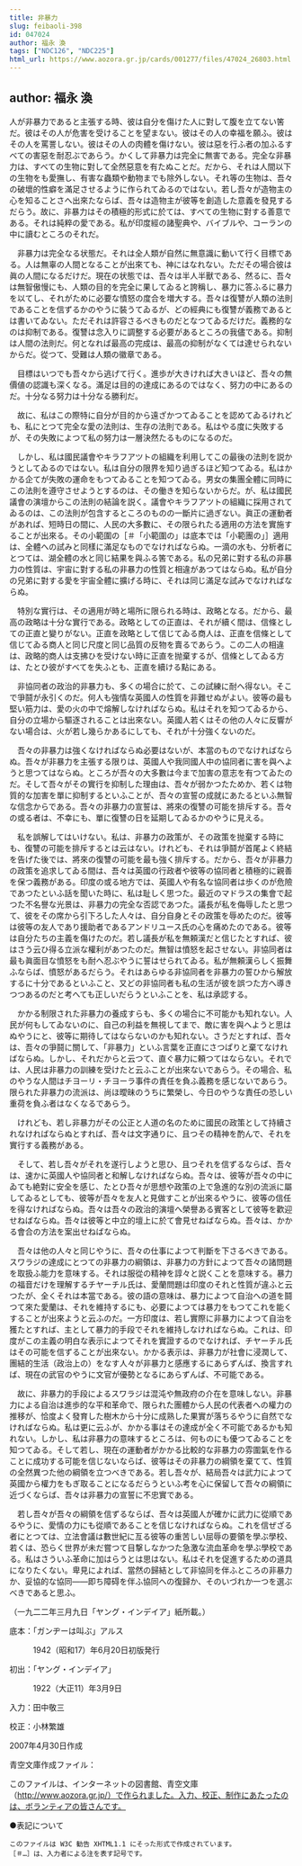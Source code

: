 ```yaml
---
title: 非暴力
slug: feibaoli-398
id: 047024
author: 福永 渙
tags: ["NDC126", "NDC225"]
html_url: https://www.aozora.gr.jp/cards/001277/files/47024_26803.html
---
```


## author: 福永 渙

人が非暴力であると主張する時、彼は自分を傷けた人に對して腹を立てない筈だ。彼はその人が危害を受けることを望まない。彼はその人の幸福を願ふ。彼はその人を罵詈しない。彼はその人の肉體を傷けない。彼は惡を行ふ者の加ふるすべての害惡を耐忍ぶであらう。かくして非暴力は完全に無害である。完全な非暴力は、すべての生物に對して全然惡意を有たぬことだ。だから、それは人間以下の生物をも愛撫し、有害な蟲類や動物までも除外しない。それ等の生物は、吾々の破壞的性癖を滿足させるように作られてゐるのではない。若し吾々が造物主の心を知ることさへ出來たならば、吾々は造物主が彼等を創造した意義を發見するだらう。故に、非暴力はその積極的形式に於ては、すべての生物に對する善意である。それは純粹の愛である。私が印度經の諸聖典や、バイブルや、コーランの中に讀むところのそれだ。

　非暴力は完全なる状態だ。それは全人類が自然に無意識に動いて行く目標である。人は無辜の人間となることが出來ても、神にはなれない。ただその場合彼は眞の人間になるだけだ。現在の状態では、吾々は半人半獸である、然るに、吾々は無智傲慢にも、人類の目的を完全に果してゐると誇稱し、暴力に答ふるに暴力を以てし、それがために必要な憤怒の度合を増大する。吾々は復讐が人類の法則であることを信ずるかのやうに裝うてゐるが、どの經典にも復讐が義務であるとは書いてゐない。ただそれは許容さるべきものだとなつてゐるだけだ。義務的なのは抑制である。復讐は念入りに調整する必要があるところの我儘である。抑制は人間の法則だ。何となれば最高の完成は、最高の抑制がなくては達せられないからだ。從つて、受難は人類の徽章である。

　目標はいつでも吾々から逃げて行く。進歩が大きければ大きいほど、吾々の無價値の認識も深くなる。滿足は目的の達成にあるのではなく、努力の中にあるのだ。十分なる努力は十分なる勝利だ。

　故に、私はこの際特に自分が目的から遠ざかつてゐることを認めてゐるけれども、私にとつて完全な愛の法則は、生存の法則である。私はやる度に失敗するが、その失敗によつて私の努力は一層決然たるものになるのだ。

　しかし、私は國民議會やキラフアツトの組織を利用してこの最後の法則を説かうとしてゐるのではない。私は自分の限界を知り過ぎるほど知つてゐる。私はかかる企てが失敗の運命をもつてゐることを知つてゐる。男女の集團全體に同時にこの法則を遵守させようとするのは、その働きを知らないからだ。が、私は國民議會の演壇からこの法則の結論を説く。議會やキラフアツトの組織に採用されてゐるのは、この法則が包含するところのものの一斷片に過ぎない。眞正の運動者があれば、短時日の間に、人民の大多數に、その限られたる適用の方法を實施することが出來る。その小範圍の［＃「小範圍の」は底本では「小範團の」］適用は、全體への試みと同樣に滿足なものでなければならぬ。一滴の水も、分析者にとつては、湖全體の水と同じ結果を與ふる筈である。私の兄弟に對する私の非暴力の性質は、宇宙に對する私の非暴力の性質と相違があつてはならぬ。私が自分の兄弟に對する愛を宇宙全體に擴げる時に、それは同じ滿足な試みでなければならぬ。

　特別な實行は、その適用が時と場所に限られる時は、政略となる。だから、最高の政略は十分な實行である。政略としての正直は、それが續く間は、信條としての正直と變りがない。正直を政略として信じてゐる商人は、正直を信條として信じてゐる商人と同じ尺度と同じ品質の反物を賣るであらう。この二人の相違は、政略的商人は支拂ひを受けない時に正直を抛棄するが、信條としてゐる方は、たとひ彼がすべてを失ふとも、正直を續ける點にある。

　非協同者の政治的非暴力も、多くの場合に於て、この試練に耐へ得ない。そこで爭鬪が永引くのだ。何人も強情な英國人の性質を非難せぬがよい。彼等の最も堅い筋力は、愛の火の中で熔解しなければならぬ。私はそれを知つてゐるから、自分の立場から驅逐されることは出來ない。英國人若くはその他の人々に反響がない場合は、火が若し幾らかあるにしても、それが十分強くないのだ。

　吾々の非暴力は強くなければならぬ必要はないが、本當のものでなければならぬ。吾々が非暴力を主張する限りは、英國人や我同國人中の協同者に害を與へようと思つてはならぬ。ところが吾々の大多數は今まで加害の意志を有つてゐたのだ。そして吾々がその實行を抑制した理由は、吾々が弱かつたためか、若くは物質的な加害を單に抑制するといふことが、吾々の宣誓の成就にあたるといふ無智な信念からである。吾々の非暴力の宣誓は、將來の復讐の可能を排斥する。吾々の或る者は、不幸にも、單に復讐の日を延期してゐるかのやうに見える。

　私を誤解してはいけない。私は、非暴力の政策が、その政策を抛棄する時にも、復讐の可能を排斥するとは云はない。けれども、それは爭鬪が首尾よく終結を告げた後では、將來の復讐の可能を最も強く排斥する。だから、吾々が非暴力の政策を追求してゐる間は、吾々は英國の行政者や彼等の協同者と積極的に親善を保つ義務がある。印度の或る地方では、英國人や有名な協同者は歩くのが危險であつたといふ話を聞いた時に、私は耻しく思つた。最近のマドラスの集會で起つた不名譽な光景は、非暴力の完全な否認であつた。議長が私を侮辱したと思つて、彼をその席から引下ろした人々は、自分自身とその政策を辱めたのだ。彼等は彼等の友人であり援助者であるアンドリユース氏の心を痛めたのである。彼等は自分たちの主義を傷けたのだ。若し議長が私を無頼漢だと信じたとすれば、彼はさう云ひ得る立派な權利があつたのだ。無智は憤怒を起させない。非協同者は最も眞面目な憤怒をも耐へ忍ぶやうに誓はせられてゐる。私が無頼漢らしく振舞ふならば、憤怒があるだらう。それはあらゆる非協同者を非暴力の誓ひから解放するに十分であるといふこと、又どの非協同者も私の生活が彼を誤つた方へ導きつつあるのだと考へても正しいだらうといふことを、私は承認する。

　かかる制限された非暴力の養成すらも、多くの場合に不可能かも知れない。人民が何もしてゐないのに、自己の利益を無視してまで、敵に害を與へようと思はぬやうにと、彼等に期待してはならないのかも知れない。さうだとすれば、吾々は、吾々の爭鬪に關して、「非暴力」といふ言葉を正直にさつぱりと棄てなければならぬ。しかし、それだからと云つて、直ぐ暴力に頼つてはならない。それでは、人民は非暴力の訓練を受けたと云ふことが出來ないであらう。その場合、私のやうな人間はチヨーリ・チヨーラ事件の責任を負ふ義務を感じないであらう。限られた非暴力の流派は、尚ほ曖昧のうちに繁榮し、今日のやうな責任の恐しい重荷を負ふ者はなくなるであらう。

　けれども、若し非暴力がその公正と人道の名のために國民の政策として持續されなければならぬとすれば、吾々は文字通りに、且つその精神を酌んで、それを實行する義務がある。

　そして、若し吾々がそれを遂行しようと思ひ、且つそれを信ずるならば、吾々は、速かに英國人や協同者と和解しなければならぬ。吾々は、彼等が吾々の中にゐても絶對に安全を感じ、たとひ吾々が思想や政策の上で急進的な別の流派に屬してゐるとしても、彼等が吾々を友人と見做すことが出來るやうに、彼等の信任を得なければならぬ。吾々は吾々の政治的演壇へ榮譽ある賓客として彼等を歡迎せねばならぬ。吾々は彼等と中立的壇上に於て會見せねばならぬ。吾々は、かかる會合の方法を案出せねばならぬ。

　吾々は他の人々と同じやうに、吾々の仕事によつて判斷を下さるべきである。スワラジの達成にとつての非暴力の綱領は、非暴力の方針によつて吾々の諸問題を取扱ふ能力を意味する。それは服從の精神を諄々と説くことを意味する。暴力の福音だけを理解するチヤーチル氏は、愛蘭問題は印度のそれと性質が違ふと云つたが、全くそれは本當である。彼の語の意味は、暴力によつて自治への道を鬪つて來た愛蘭は、それを維持するにも、必要によつては暴力をもつてこれを能くすることが出來ようと云ふのだ。一方印度は、若し實際に非暴力によつて自治を獲たとすれば、主として暴力的手段でそれを維持しなければならぬ。これは、印度がこの主義の明白な表示によつてそれを實證するのでなければ、チヤーチル氏はその可能を信ずることが出來ない。かかる表示は、非暴力が社會に浸潤して、團結的生活（政治上の）をなす人々が非暴力と感應するにあらずんば、換言すれば、現在の武官のやうに文官が優勢となるにあらずんば、不可能である。

　故に、非暴力的手段によるスワラジは混沌や無政府の介在を意味しない。非暴力による自治は進歩的な平和革命で、限られた團體から人民の代表者への權力の推移が、恰度よく發育した樹木から十分に成熟した果實が落ちるやうに自然でなければならぬ。私は更に云ふが、かかる事はその達成が全く不可能であるかも知れない。しかし、私は非暴力の意味するところは、何ものにも優つてゐることを知つてゐる。そして若し、現在の運動者がかかる比較的な非暴力の雰圍氣を作ることに成功する可能を信じないならば、彼等はその非暴力の綱領を棄てて、性質の全然異つた他の綱領を立つべきである。若し吾々が、結局吾々は武力によつて英國から權力をもぎ取ることになるだらうといふ考を心に保留して吾々の綱領に近づくならば、吾々は非暴力の宣誓に不忠實である。

　若し吾々が吾々の綱領を信ずるならば、吾々は英國人が確かに武力に從順であるやうに、愛情の力にも從順であることを信じなければならぬ。これを信ぜざる者にとつては、立法會議は數世紀に亙る彼等の重苦しい屈辱の要領を學ぶ學校、若くは、恐らく世界が未だ嘗つて目撃しなかつた急激な流血革命を學ぶ學校である。私はさういふ革命に加はらうとは思はない。私はそれを促進するための道具になりたくない。卑見によれば、當然の歸結として非協同を伴ふところの非暴力か、妥協的な協同――即ち障碍を伴ふ協同への復歸か、そのいづれか一つを選ぶべきであると思ふ。



（一九二二年三月九日「ヤング・インデイア」紙所載。）













底本：「ガンヂーは叫ぶ」アルス


　　　1942（昭和17）年6月20日初版発行

初出：「ヤング・インデイア」

　　　1922（大正11）年3月9日

入力：田中敬三

校正：小林繁雄

2007年4月30日作成

青空文庫作成ファイル：

このファイルは、インターネットの図書館、青空文庫（http://www.aozora.gr.jp/）で作られました。入力、校正、制作にあたったのは、ボランティアの皆さんです。











●表記について


	このファイルは W3C 勧告 XHTML1.1 にそった形式で作成されています。
	［＃…］は、入力者による注を表す記号です。